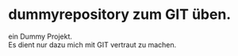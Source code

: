 # dummyrepository zum GIT üben.
ein Dummy Projekt.<br/>Es dient nur dazu mich mit GIT vertraut zu machen.

